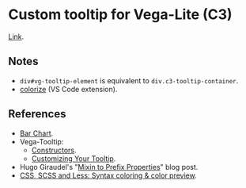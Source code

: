 # Custom tooltip for Vega-Lite (C3)

[Link](https://joaopalmeiro.github.io/fe-playground/custom-vega-tooltip/c3/).

## Notes

- `div#vg-tooltip-element` is equivalent to `div.c3-tooltip-container`.
- [colorize](https://marketplace.visualstudio.com/items?itemName=kamikillerto.vscode-colorize) (VS Code extension).

## References

- [Bar Chart](https://c3js.org/samples/chart_bar.html).
- Vega-Tooltip:
  - [Constructors](https://github.com/vega/vega-tooltip/blob/v0.25.0/docs/APIs.md).
  - [Customizing Your Tooltip](https://github.com/vega/vega-tooltip/blob/v0.25.0/docs/customizing_your_tooltip.md).
- Hugo Giraudel's "[Mixin to Prefix Properties](https://css-tricks.com/snippets/sass/mixin-prefix-properties/)" blog post.
- [CSS, SCSS and Less: Syntax coloring & color preview](https://code.visualstudio.com/docs/languages/css#_syntax-coloring-color-preview).
